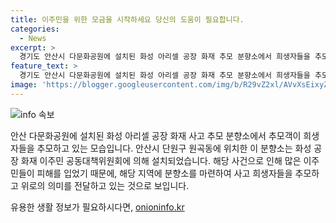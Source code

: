 ```yaml
---
title: 이주민을 위한 모금을 시작하세요 당신의 도움이 필요합니다.
categories:
  - News
excerpt: >
  경기도 안산시 다문화공원에 설치된 화성 아리셀 공장 화재 추모 분향소에서 희생자들을 추모하는 모습이 전해졌다. 안산시 단원구 원곡동에 마련된 분향소는 화성공장화재이주민공동대책위원회가 설치했으며, 다문화 인구가 가장 많은 곳에서 이날 오후에 조성되었다.
feature_text: >
  경기도 안산시 다문화공원에 설치된 화성 아리셀 공장 화재 추모 분향소에서 희생자들을 추모하는 모습이 전해졌다. 안산시 단원구 원곡동에 마련된 분향소는 화성공장화재이주민공동대책위원회가 설치했으며, 다문화 인구가 가장 많은 곳에서 이날 오후에 조성되었다.
image: 'https://blogger.googleusercontent.com/img/b/R29vZ2xl/AVvXsEixyZcFfHzMRdzZMjFBmAUKJYCLCGyLL1o632UiGVXcaFdKo_bkvkuCioo0uUKlGfBVcT3P84aROyZIXSBEx3Aw5nCQ3pTgDom1WDC4m8eifvWiAmWEEVb4x6G_l8C0QH225ldMjyaFvpxGEBGNO37VmDTDMHGhJPq73UglMfDca1-0aw/s1600/blogspot.png'
---
```


<p><img src="https://blogger.googleusercontent.com/img/b/R29vZ2xl/AVvXsEixyZcFfHzMRdzZMjFBmAUKJYCLCGyLL1o632UiGVXcaFdKo_bkvkuCioo0uUKlGfBVcT3P84aROyZIXSBEx3Aw5nCQ3pTgDom1WDC4m8eifvWiAmWEEVb4x6G_l8C0QH225ldMjyaFvpxGEBGNO37VmDTDMHGhJPq73UglMfDca1-0aw/s1600/blogspot.png" alt="info 속보" /></p>

<p>안산 다문화공원에 설치된 화성 아리셀 공장 화재 사고 추모 분향소에서 추모객이 희생자들을 추모하고 있는 모습입니다. 안산시 단원구 원곡동에 위치한 이 분향소는 화성 공장 화재 이주민 공동대책위원회에 의해 설치되었습니다. 해당 사건으로 인해 많은 이주민들이 피해를 입었기 때문에, 해당 지역에 분향소를 마련하여 사고 희생자들을 추모하고 위로의 의미를 전달하고 있는 것으로 보입니다.</p>
유용한 생활 정보가 필요하시다면, <a href="https://onioninfo.kr" rel="dofollow">onioninfo.kr</a>


